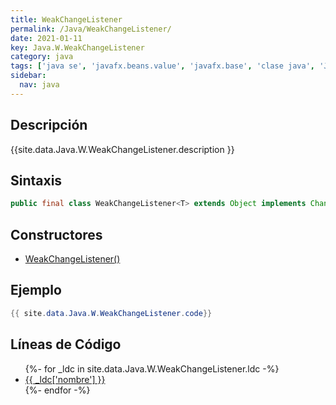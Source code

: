 ```yaml
---
title: WeakChangeListener
permalink: /Java/WeakChangeListener/
date: 2021-01-11
key: Java.W.WeakChangeListener
category: java
tags: ['java se', 'javafx.beans.value', 'javafx.base', 'clase java', 'JavaFX 2.0']
sidebar: 
  nav: java
---
```


## Descripción
{{site.data.Java.W.WeakChangeListener.description }}

## Sintaxis
~~~java
public final class WeakChangeListener<T> extends Object implements ChangeListener<T>, WeakListener
~~~

## Constructores
* [WeakChangeListener()](/Java/WeakChangeListener/WeakChangeListener/)

## Ejemplo
~~~java
{{ site.data.Java.W.WeakChangeListener.code}}
~~~

## Líneas de Código
<ul>
{%- for _ldc in site.data.Java.W.WeakChangeListener.ldc -%}
   <li>
       <a href="{{_ldc['url'] }}">{{ _ldc['nombre'] }}</a>
   </li>
{%- endfor -%}
</ul>

